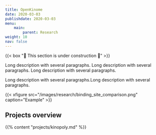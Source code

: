 ```yaml
---
title: OpenKinome
date: 2020-03-03
publishdate: 2020-03-03
menu:
    main:
        parent: Research
weight: 10
nav: false
---
```


{{< box "🚧 This section is under construction 🚧" >}}

Long description with several paragraphs.
Long description with several paragraphs.
Long description with several paragraphs.

Long description with several paragraphs.Long description with several paragraphs.

{{< xfigure src="/images/research/binding_site_comparison.png" caption="Example" >}}


## Projects overview

{{% content "projects/kinopoly.md" %}}

